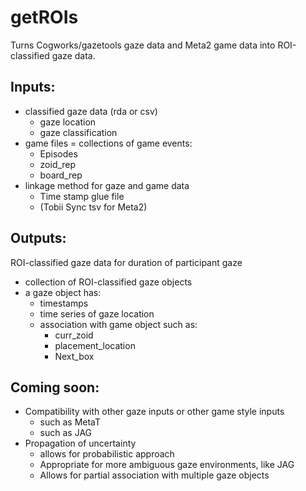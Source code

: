# getROIs
Turns Cogworks/gazetools gaze data and Meta2 game data into ROI-classified gaze data.

## Inputs:
- classified gaze data (rda or csv)
	- gaze location
	- gaze classification
- game files = collections of game events:
	- Episodes
	- zoid_rep
	- board_rep
- linkage method for gaze and game data
	- Time stamp glue file
	- (Tobii Sync tsv for Meta2)

## Outputs:
ROI-classified gaze data for duration of participant gaze
- collection of ROI-classified gaze objects
- a gaze object has:
	- timestamps
	- time series of gaze location
	- association with game object such as:
		- curr_zoid
		- placement_location
		- Next_box

## Coming soon:
- Compatibility with other gaze inputs or other game style inputs
	- such as MetaT
	- such as JAG
- Propagation of uncertainty
	- allows for probabilistic approach
	- Appropriate for more ambiguous gaze environments, like JAG
	- Allows for partial association with multiple gaze objects
		
